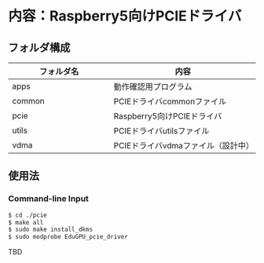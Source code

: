 # 内容：Raspberry5向けPCIEドライバ

## フォルダ構成

| フォルダ名　　　　　　　| 内容                                  |
|------------|--------------------------------------|
| apps       | 動作確認用プログラム                     | 
| common     | PCIEドライバcommonファイル                | 
| pcie       | Raspberry5向けPCIEドライバ                |
| utils       |  PCIEドライバutilsファイル                |
| vdma       |  PCIEドライバvdmaファイル（設計中）          |

## 使用法


### Command-line Input
```bash
$ cd ./pcie
$ make all
$ sudo make install_dkms
$ sudo modprobe EduGPU_pcie_driver

```

TBD
